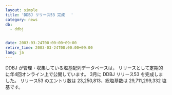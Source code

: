 ```yaml
---
layout: simple
title: 'DDBJ リリース53 完成 　'
category: news
db:
  - ddbj


date: 2003-03-24T00:00:00+09:00
retire_time: 2003-03-24T00:00:00+09:00
lang: ja
---
```


DDBJ が管理・収集している塩基配列データベースは， リリースとして定期的に年4回オンライン上で公開しています。 3月に DDBJ リリース53 を完成しました。 リリース53 のエントリ数は 23,250,813，総塩基数は 29,711,299,332 塩基です。
